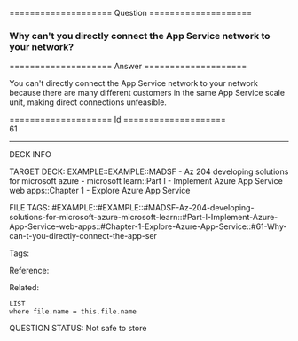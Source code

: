 ==================== Question ====================  

### Why can't you directly connect the App Service network to your network?  

==================== Answer ====================  

You can't directly connect the App Service network to your network because there are many different customers in the same App Service scale unit, making direct connections unfeasible.

==================== Id ====================  
61

---

DECK INFO

TARGET DECK: EXAMPLE::EXAMPLE::MADSF - Az 204 developing solutions for microsoft azure - microsoft learn::Part I - Implement Azure App Service web apps::Chapter 1 - Explore Azure App Service

FILE TAGS: #EXAMPLE::#EXAMPLE::#MADSF-Az-204-developing-solutions-for-microsoft-azure-microsoft-learn::#Part-I-Implement-Azure-App-Service-web-apps::#Chapter-1-Explore-Azure-App-Service::#61-Why-can-t-you-directly-connect-the-app-ser

Tags:

Reference:

Related:

```dataview
LIST
where file.name = this.file.name
```

QUESTION STATUS: Not safe to store
